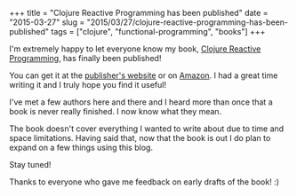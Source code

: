 +++
title = "Clojure Reactive Programming has been published"
date = "2015-03-27"
slug = "2015/03/27/clojure-reactive-programming-has-been-published"
tags = ["clojure", "functional-programming", "books"]
+++

I'm extremely happy to let everyone know my book, [Clojure Reactive Programming](https://www.packtpub.com/web-development/clojure-reactive-programming), has finally been published!

You can get it at the [publisher's website](https://www.packtpub.com/web-development/clojure-reactive-programming) or on [Amazon](http://www.amazon.com/Clojure-Reactive-Programming-Leonardo-Borges/dp/1783986662/ref=sr_1_1?ie=UTF8&qid=1427205216&sr=8-1&keywords=Clojure+Reactive+Programming). I had a great time writing it and I truly hope you find it useful!

I've met a few authors here and there and I heard more than once that a book is never really finished. I now know what they mean. 

The book doesn't cover everything I wanted to write about due to time and space limitations. Having said that, now that the book is out I do plan to expand on a few things using this blog.

Stay tuned!

Thanks to everyone who gave me feedback on early drafts of the book! :)
